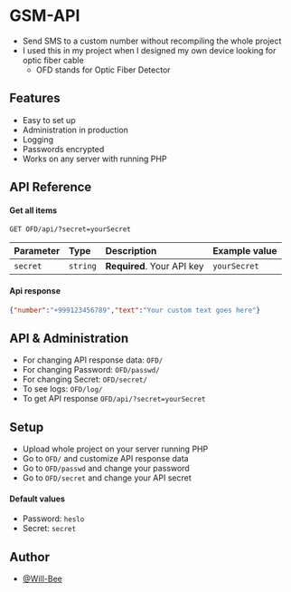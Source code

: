 # GSM-API

- Send SMS to a custom number without recompiling the whole project
- I used this in my project when I designed my own device looking for optic fiber cable
    - OFD stands for Optic Fiber Detector


## Features

- Easy to set up
- Administration in production
- Logging
- Passwords encrypted
- Works on any server with running PHP


## API Reference

#### Get all items

```http
GET OFD/api/?secret=yourSecret
```

| Parameter | Type     | Description                | Example value |
| :-------- | :------- | :------------------------- |:--------------|
| `secret`  | `string` | **Required**. Your API key | `yourSecret`  |


#### Api response

```json
{"number":"+999123456789","text":"Your custom text goes here"}
```


## API & Administration

- For changing API response data: `OFD/`
- For changing Password: `OFD/passwd/`
- For changing Secret: `OFD/secret/`
- To see logs: `OFD/log/`
- To get API response `OFD/api/?secret=yourSecret`
## Setup

- Upload whole project on your server running PHP
- Go to `OFD/` and customize API response data
- Go to `OFD/passwd` and change your password
- Go to `OFD/secret` and change your API secret

#### Default values
- Password: `heslo`
- Secret: `secret`
## Author

- [@Will-Bee](https://github.com/Will-Bee)

